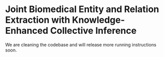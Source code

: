 # Joint Biomedical Entity and Relation Extraction with Knowledge-Enhanced Collective Inference

We are cleaning the codebase and will release more running instructions soon.
